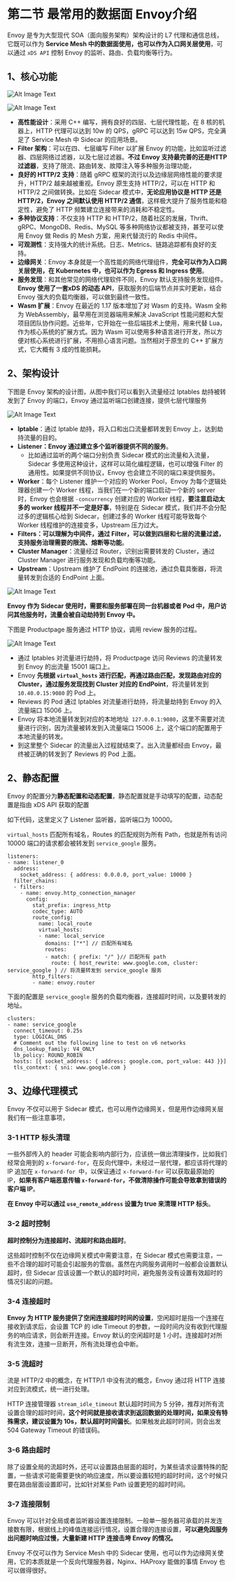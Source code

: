 # **第二节 最常用的数据面 Envoy介绍**


Envoy 是专为大型现代 SOA（面向服务架构）架构设计的 L7 代理和通信总线，它既可以作为 **Service Mesh 中的数据面使用，也可以作为入口网关层使用**，可以通过 `xDS API` 控制 Envoy 的监听、路由、负载均衡等行为。

## **1、核心功能**


![Alt Image Text](../images/chap2_2_1.png "body image") 

![Alt Image Text](../images/chap2_2_2.png "body image") 


* **高性能设计**：采用 C++ 编写，拥有良好的四层、七层代理性能，在 8 核的机器上，HTTP 代理可以达到 10w 的 QPS，gRPC 可以达到 15w QPS，完全满足了 Service Mesh 中 Sidecar 的应用场景。
* **Filter 架构**：可以在四、七层编写 Filter 以扩展 Envoy 的功能，比如监听过滤器、四层网络过滤器，以及七层过滤器。**不过 Envoy 支持最完善的还是HTTP 过滤器**，支持了限流、路由转发、故障注入等多种服务治理功能，
* **良好的 HTTP/2 支持**：随着 gRPC 框架的流行以及边缘层网络性能的要求提升，HTTP/2 越来越被重视。Envoy 原生支持 HTTP/2，可以在 HTTP 和 HTTP/2 之间做转换。比如在 Sidecar 模式中，**无论应用协议是 HTTP 还是 HTTP/2，Envoy 之间默认使用 HTTP/2 通信**，这样极大提升了服务性能和稳定性，避免了 HTTP 频繁建立连接带来的消耗和不稳定性。
* **多种协议支持**：不仅支持 HTTP 和 HTTP/2，随着社区的发展，Thrift、gRPC、MongoDB、Redis、MySQL 等多种网络协议都被支持，甚至可以使用 Envoy 做 Redis 的 Mesh 方案，用来代替流行的 Redis 中间件。
* **可观测性**：支持强大的统计系统。日志、Metrics、链路追踪都有良好的支持。
* **边缘网关**：Envoy 本身就是一个高性能的网络代理组件，**完全可以作为入口网关层使用，在 Kubernetes 中，也可以作为 Egress 和 Ingress 使用**。
* **服务发现**：和其他常见的网络代理软件不同，Envoy 默认支持服务发现组件。**Envoy 使用了一套xDS 的动态 API**，获取服务的后端节点并实时更新，结合 Envoy 强大的负载均衡器，可以做到最终一致性。
* **Wasm 扩展**：Envoy 在最近的 1.17 版本增加了对 Wasm 的支持。Wasm 全称为 WebAssembly，最早用在浏览器端用来解决 JavaScript 性能问题和大型项目团队协作问题。近些年，它开始在一些后端技术上使用，用来代替 Lua，作为核心系统的扩展方式。因为 Wasm 可以使用多种语言进行开发，所以方便对核心系统进行扩展，不用担心语言问题。当然相对于原生的 C++ 扩展方式，它大概有 3 成的性能损耗。




## **2、架构设计**

下图是 Envoy 架构的设计图，从图中我们可以看到入流量经过 Iptables 劫持被转发到了 Envoy 的端口，Envoy 通过监听端口创建连接，提供七层代理服务

![Alt Image Text](../images/chap2_2_3.png "body image") 

* **Iptable**：通过 Iptable 劫持，将入口和出口流量都转发到 Envoy 上，达到劫持流量的目的。
* **Listener：Envoy 通过建立多个监听器提供不同的服务**。
	* 比如通过监听的两个端口分别负责 Sidecar 模式的出流量和入流量，Sidecar 多使用这种设计，这样可以简化编程逻辑，也可以增强 Filter 的通用性。如果提供不同协议，Envoy 也会建立不同的端口来提供服务。
* **Worker**：每个 Listener 维护一个对应的 Worker Pool，Envoy 为每个逻辑处理器创建一个 Worker 线程，当我们在一个新的端口启动一个新的 server 时，Envoy 也会根据 `-concurrency` 创建对应的 Worker 线程，**要注意启动太多的 worker 线程并不一定是好事**，特别是在 Sidecar 模式，我们并不会分配过多的逻辑核心给到 Sidecar，创建过多的 Worker 线程可能导致每个 Worker 线程维护的连接变多，Upstream 压力过大。
* **Filters：可以理解为中间件，通过 Filter，可以做到四层和七层的流量过滤，支持服务治理需要的限流、熔断等功能**。
* **Cluster Manager**：流量经过 Router，识别出需要转发的 Cluster，通过 Cluster Manager 进行服务发现和负载均衡等功能。
* **Upstream**：Upstream 维护了 EndPoint 的连接池，通过负载具衡器，将流量转发到合适的 EndPoint 上面。

![Alt Image Text](../images/chap2_2_4.png "body image") 

**Envoy 作为 Sidecar 使用时，需要和服务部署在同一台机器或者 Pod 中，用户访问其他服务时，流量会被自动劫持到 Envoy 中。**


下图是 Productpage 服务通过 HTTP 协议，调用 review 服务的过程。

![Alt Image Text](../images/chap2_2_5.png "body image") 

* 通过 Iptables 对流量进行劫持，将 Productpage 访问 Reviews 的流量转发到 Envoy 的出流量 15001 端口上。
* Envoy **先根据 `virtual_hosts` 进行匹配，再通过路由匹配，发现路由对应的 Cluster，通过服务发现找到 Cluster 对应的 EndPoint**，将流量转发到 `10.40.0.15:9080` 的 Pod 上。
* Reviews 的 Pod 通过 Iptables 对流量进行劫持，将流量劫持到 Envoy 的入流量端口 15006 上。
* Envoy 将本地流量转发到对应的本地地址` 127.0.0.1:9080`，这里不需要对流量进行识别，因为流量被转发到入流量端口 15006 上，这个端口的配置用于本地流量的转发。
* 到这里整个 Sidecar 的流量出入过程就结束了。出入流量都经由 Envoy，最终被正确的转发到了 Reviews 的 Pod 上面。


## **2、静态配置**

Envoy 的配置分为**静态配置和动态配置**，静态配置就是手动填写的配置，动态配置是指由 xDS API 获取的配置

如下代码，这里定义了 Listener 监听器，监听端口为 10000。

`virtual_hosts` 匹配所有域名，Routes 的匹配规则为所有 Path，也就是所有访问 10000 端口的请求都会被转发到 `service_google` 服务。

```
listeners:
- name: listener_0
  address:
    socket_address: { address: 0.0.0.0, port_value: 10000 }
  filter_chains:
  - filters:
    - name: envoy.http_connection_manager
      config:
        stat_prefix: ingress_http
        codec_type: AUTO
        route_config:
          name: local_route
          virtual_hosts:
          - name: local_service
            domains: ["*"] // 匹配所有域名
            routes:
            - match: { prefix: "/" }// 匹配所有 path
              route: { host_rewrite: www.google.com, cluster: service_google } // 将流量转发到 service_google 服务
        http_filters:
        - name: envoy.router
```
 
下面的配置是 `service_google` 服务的负载均衡器，连接超时时间，以及要转发的地址。


```
clusters:
- name: service_google
  connect_timeout: 0.25s
  type: LOGICAL_DNS
  # Comment out the following line to test on v6 networks
  dns_lookup_family: V4_ONLY
  lb_policy: ROUND_ROBIN
  hosts: [{ socket_address: { address: google.com, port_value: 443 }}]
  tls_context: { sni: www.google.com }
```

## **3、边缘代理模式**

Envoy 不仅可以用于 Sidecar 模式，也可以用作边缘网关，但是用作边缘网关层我们有一些注意事项，

### **3-1 HTTP 标头清理**

一些外部传入的 header 可能会影响内部行为，应该统一做出清理操作，比如我们经常会用到的 `x-forward-for`，在反向代理中，未经过一层代理，都应该将代理的 IP 追加在 `x-forward-for `中，以保证通过 `x-forward-for` 可以获取最原始的 IP，**如果有客户端恶意传输 `x-forward-for`，不做清除操作可能会导致拿到错误的客户端 IP**。

**在 Envoy 中可以通过 `use_remote_address` 设置为 true 来清理 HTTP 标头**。


### **3-2 超时控制**

**超时控制分为连接超时、流超时和路由超时**。

这些超时控制不仅在边缘网关模式中需要注意，在 Sidecar 模式也需要注意，一些不合理的超时可能会引起服务的雪崩。虽然在内网服务调用时一般都会设置默认超时，但 Sidecar 应该设置一个默认的超时时间，避免服务没有设置有效超时的情况引起的问题。

### **3-4 连接超时**

**Envoy 为 HTTP 服务提供了空闲连接超时时间的设置**，空闲超时是指一个连接在接收到请求后，会设置 TCP 的 idle Timeout 的参数，一段时间内没有收到代理服务的响应请求，则会断开连接。Envoy 默认的空闲超时是 1 小时。连接超时对所有流生效，连接一旦断开，所有流处理也会中断。

### **3-5 流超时**

流是 HTTP/2 中的概念，在 HTTP/1 中没有流的概念，Envoy 通过将 HTTP 连接对应到流模式，统一进行处理。

HTTP 连接管理器 `stream_idle_timeout` 默认超时时间为 5 分钟，推荐对所有流设置合理的超时时间，**这个时间就是接收请求到返回数据的处理时间，如果没有特殊需求，建议设置为 10s，默认超时时间偏长**。如果触发此超时时间，则会出发 504 Gateway Timeout 的错误码。


### **3-6 路由超时**


除了设置全局的流超时外，还可以设置路由层面的超时，为某些请求设置特殊的配置，一些请求可能需要更快的响应速度，所以要设置较短的超时时间，这个时候只要在路由层面设置即可，比如针对某些 Path 设置更短的超时时间。

### **3-7 连接限制**

Envoy 可以针对全局或者监听器设置连接限制。一般单一服务器可承载的并发连接数有限，根据线上的峰值连接运行情况，设置合理的连接设置，**可以避免因服务出问题时响应过慢，大量新建 HTTP 连接击垮 Envoy 的情况。**

Envoy 不仅可以作为 Service Mesh 中的 Sidecar 使用，也可以作为边缘网关使用，它的本质就是一个反向代理服务器，Nginx、HAProxy 能做的事情 Envoy 也可以做得很好。

